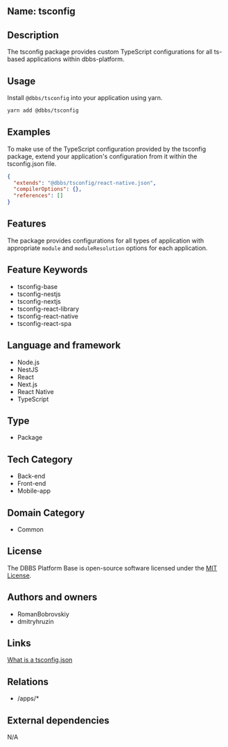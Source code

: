 ## Name: tsconfig

## Description

The tsconfig package provides custom TypeScript configurations for all ts-based applications within dbbs-platform.

## Usage

Install `@dbbs/tsconfig` into your application using yarn.

```bash
yarn add @dbbs/tsconfig
```

## Examples

To make use of the TypeScript configuration provided by the tsconfig package, extend your application's configuration from it within the tsconfig.json file.

```json
{
  "extends": "@dbbs/tsconfig/react-native.json",
  "compilerOptions": {},
  "references": []
}
```

## Features

The package provides configurations for all types of application with appropriate `module` and `moduleResolution` options for each application.

## Feature Keywords

- tsconfig-base
- tsconfig-nestjs
- tsconfig-nextjs
- tsconfig-react-library
- tsconfig-react-native
- tsconfig-react-spa

## Language and framework

- Node.js
- NestJS
- React
- Next.js
- React Native
- TypeScript

## Type

- Package

## Tech Category

- Back-end
- Front-end
- Mobile-app

## Domain Category

- Common

## License

The DBBS Platform Base is open-source software licensed under the [MIT License](LICENSE).

## Authors and owners

- RomanBobrovskiy
- dmitryhruzin

## Links

[What is a tsconfig.json](https://www.typescriptlang.org/docs/handbook/tsconfig-json.html)

## Relations

- /apps/* 

## External dependencies

N/A
